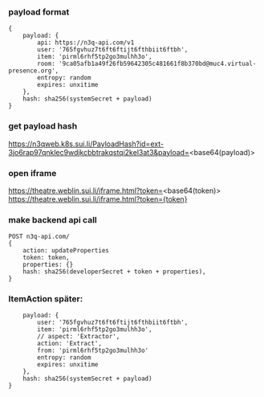 ### payload format
    {
        payload: {
            api: https://n3q-api.com/v1
            user: '765fgvhuz7t6ft6ftijt6fthbiit6ftbh',
            item: 'pirml6rhf5tp2go3mulhh3o',
            room: '9ca05afb1a49f26fb59642305c481661f8b370bd@muc4.virtual-presence.org',
            entropy: random
            expires: unxitime
        },
        hash: sha256(systemSecret + payload)
    }

### get payload hash
https://n3qweb.k8s.sui.li/PayloadHash?id=ext-3jo6rap97qnklec9wdjkcbbtrakqstqi2kel3at3&payload=<base64(payload)>

### open iframe
https://theatre.weblin.sui.li/iframe.html?token=<base64(token)>
https://theatre.weblin.sui.li/iframe.html?token={token}


### make backend api call
    POST n3q-api.com/
    {
        action: updateProperties
        token: token,
        properties: {}
        hash: sha256(developerSecret + token + properties),
    }


### ItemAction später:

        payload: {
            user: '765fgvhuz7t6ft6ftijt6fthbiit6ftbh',
            item: 'pirml6rhf5tp2go3mulhh3o',
            // aspect: 'Extractor',
            action: 'Extract',
            from: 'pirml6rhf5tp2go3mulhh3o'
            entropy: random
            expires: unxitime
        },
        hash: sha256(systemSecret + payload)
    }
